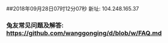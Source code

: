 ##2018年09月28日07时12分07秒 新址: 104.248.165.37
### 兔友常见问题及解答: https://github.com/wanggonging/d/blob/w/FAQ.md
